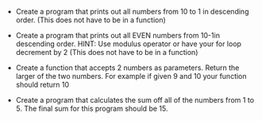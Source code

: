 - Create a program that prints out all numbers from 10 to 1 in descending order. (This does not have to be in a function)

- Create a program that prints out all EVEN numbers from 10-1in descending order. HINT: Use modulus operator or have your for loop decrement by 2 (This does not have to be in a function)

- Create a function that accepts 2 numbers as parameters. Return the larger of the two numbers. For example if given 9 and 10 your function should return 10

- Create a program that calculates the sum off all of the numbers from 1 to 5. The final sum for this program should be 15.
